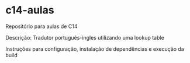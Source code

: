 # c14-aulas
Repositório para aulas de C14

Descrição: Tradutor português-ingles utilizando uma lookup table

Instruções para configuração, instalação de dependências e execução da build
